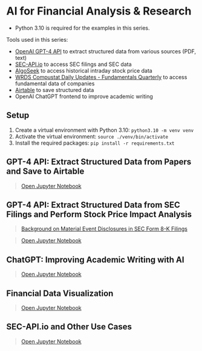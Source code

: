 # AI for Financial Analysis & Research

- Python 3.10 is required for the examples in this series.

Tools used in this series:

- [OpenAI GPT-4 API](https://platform.openai.com/docs/guides/text-generation) to extract structured data from various sources (PDF, text)
- [SEC-API.io](https://sec-api.io) to access SEC filings and SEC data
- [AlgoSeek](https://algoseek.com/) to access historical intraday stock price data
- [WRDS Compustat Daily Updates - Fundamentals Quarterly](https://wrds-www.wharton.upenn.edu/pages/get-data/compustat-capital-iq-standard-poors/compustat/north-america-daily/fundamentals-quarterly/) to access fundamental data of companies
- [Airtable](https://airtable.com/) to save structured data
- OpenAI ChatGPT frontend to improve academic writing

## Setup

1. Create a virtual environment with Python 3.10: `python3.10 -m venv venv`
2. Activate the virtual environment: `source ./venv/bin/activate`
3. Install the required packages: `pip install -r requirements.txt`

## GPT-4 API: Extract Structured Data from Papers and Save to Airtable

> [Open Jupyter Notebook](./gpt-4-api-extract-data-from-papers/demo.ipynb)

## GPT-4 API: Extract Structured Data from SEC Filings and Perform Stock Price Impact Analysis

> [Background on Material Event Disclosures in SEC Form 8-K Filings](./gpt-4-api-extract-data-from-sec-filings/8K-background.ipynb)

> [Open Jupyter Notebook](./gpt-4-api-extract-data-from-sec-filings/demo.ipynb)

## ChatGPT: Improving Academic Writing with AI

> [Open Jupyter Notebook](./chatgpt-improve-academic-writing/demo.ipynb)

## Financial Data Visualization

> [Open Jupyter Notebook](./financial-data-visualization/demo.ipynb)

## SEC-API.io and Other Use Cases

> [Open Jupyter Notebook](./sec-api.io-and-other-use-cases/demo.ipynb)

